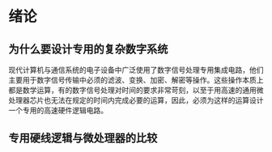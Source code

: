 # 绪论
## 为什么要设计专用的复杂数字系统
现代计算机与通信系统的电子设备中广泛使用了数字信号处理专用集成电路，他们主要用于数字信号传输中必须的滤波、变换、加密、解密等操作。这些操作本质上都是数学运算，有的数字信号处理对时间的要求非常苛刻，以至于用高速的通用微处理器芯片也无法在规定的时间内完成必要的运算，因此，必须为这样的运算设计一个专用的高速硬件逻辑电路。
## 专用硬线逻辑与微处理器的比较
